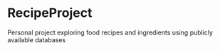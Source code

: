 # RecipeProject
Personal project exploring food recipes and ingredients using publicly available databases
